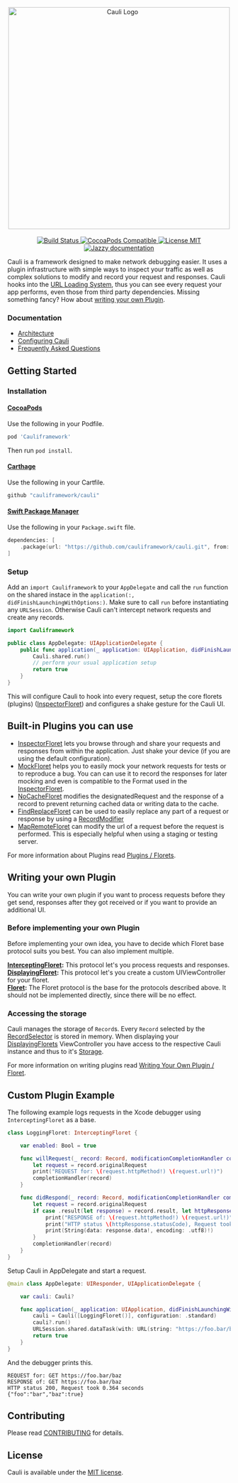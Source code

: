 <p align="center">
    <img src="https://cauli.works/logo.png" alt="Cauli Logo" title="Cauli Logo" width="500" /><br/>
    <br/>
	<a href="https://travis-ci.org/cauliframework/cauli">
		<img src="https://travis-ci.org/cauliframework/cauli.svg?branch=develop" alt="Build Status" title="Build Status"/>
	</a>
	<a href="https://cocoapods.org/pods/Cauliframework">
		<img src="https://img.shields.io/cocoapods/v/Cauliframework.svg?style=flat-square" alt="CocoaPods Compatible" title="CocoaPods Compatible"/>
	</a>
	<a href="https://github.com/cauliframework/cauli/blob/develop/LICENSE">
		<img src="https://img.shields.io/badge/license-MIT-blue.svg?style=flat-square" alt="License MIT" title="License MIT"/>
	</a>
	<a href="https://cauli.works/docs/">
		<img src="https://cauli.works/docs/badge.svg" alt="Jazzy documentation" title="Jazzy documentation"/>
	</a>
</p>

Cauli is a framework designed to make network debugging easier. It uses a plugin infrastructure with simple ways to inspect your traffic as well as complex solutions to modify and record your request and responses. Cauli hooks into the [URL Loading System](https://cauli.works/docs/frequently-asked-questions.html), thus you can see every request your app performs, even those from third party dependencies.
Missing something fancy? How about [writing your own Plugin](#Writing-your-own-Plugin).

### Documentation

* [Architecture](https://cauli.works/docs/architecture.html)
* [Configuring Cauli](https://cauli.works/docs/configuring-cauli.html)
* [Frequently Asked Questions](https://cauli.works/docs/frequently-asked-questions.html)

## Getting Started

### Installation
#### [CocoaPods](https://cocoapods.org)

Use the following in your Podfile.

```ruby
pod 'Cauliframework'
```

Then run `pod install`.

#### [Carthage](https://github.com/Carthage/Carthage)

Use the following in your Cartfile.

```swift
github "cauliframework/cauli"
```

#### [Swift Package Manager](https://swift.org/package-manager/)

Use the following in your `Package.swift` file.

```swift
dependencies: [
    .package(url: "https://github.com/cauliframework/cauli.git", from: "1.0.1")
]
```

### Setup

Add an `import Cauliframework` to your `AppDelegate` and call the `run` function on the shared instace in the `application(:, didFinishLaunchingWithOptions:)`. Make sure to call `run` before instantiating any `URLSession`. Otherwise Cauli can't intercept network requests and create any records.

```swift
import Cauliframework

public class AppDelegate: UIApplicationDelegate {
    public func application(_ application: UIApplication, didFinishLaunchingWithOptions launchOptions: [UIApplicationLaunchOptionsKey: Any]?) -> Bool {
        Cauli.shared.run()
        // perform your usual application setup
        return true
    }
}
```

This will configure Cauli to hook into every request, setup the core florets (plugins) ([InspectorFloret](https://cauli.works/docs/Classes/InspectorFloret.html)) and configures a shake gesture for the Cauli UI.

## Built-in Plugins you can use

* [InspectorFloret](https://cauli.works/docs/Classes/InspectorFloret.html) lets you browse through and share your requests and responses from within the application. Just shake your device (if you are using the default configuration).
* [MockFloret](https://cauli.works/docs/Classes/MockFloret.html) helps you to easily mock your network requests for tests or to reproduce a bug. You can can use it to record the responses for later mocking and even is compatible to the Format used in the [InspectorFloret](https://cauli.works/docs/Classes/InspectorFloret.html).
* [NoCacheFloret](https://cauli.works/docs/Classes/NoCacheFloret.html) modifies the designatedRequest and the response of a record to prevent returning cached data or writing data to the cache.
* [FindReplaceFloret](https://cauli.works/docs/Classes/FindReplaceFloret.html) can be used to easily replace any part of a request or response by using a [RecordModifier](https://cauli.works/docs/Classes/FindReplaceFloret/RecordModifier.html)
* [MapRemoteFloret](https://cauli.works/docs/Classes/MapRemoteFloret.html) can modify the url of a request before the request is performed. This is especially helpful when using a staging or testing server.

For more information about Plugins read [Plugins / Florets](https://cauli.works/docs/florets.html).

## Writing your own Plugin

You can write your own plugin if you want to process requests before they get send, responses after they got received or if you want to provide an additional UI.

### Before implementing your own Plugin

Before implementing your own idea, you have to decide which Floret base protocol suits you best. You can also implement multiple.

**[InterceptingFloret](https://cauli.works/docs/Protocols/InterceptingFloret.html):** This protocol let's you process requests and responses.   
**[DisplayingFloret](https://cauli.works/docs/Protocols/DisplayingFloret.html):** This protocol let's you create a custom UIViewController for your floret.  
**[Floret](https://cauli.works/docs/Protocols/Floret.html):** The Floret protocol is the base for the protocols described above. It should not be implemented directly, since there will be no effect.

### Accessing the storage

Cauli manages the storage of `Record`s. Every `Record` selected by the [RecordSelector](https://cauli.works/docs/Structs/RecordSelector.html) is stored in memory. When displaying your [DisplayingFlorets](https://cauli.works/docs/Protocols/DisplayingFloret.html) ViewController you have access to the respective Cauli instance and thus to it's [Storage](https://cauli.works/docs/Protocols/Storage.html).

For more information on writing plugins read [Writing Your Own Plugin / Floret](https://cauli.works/docs/writing-your-own-plugin.html).

## Custom Plugin Example

The following example logs requests in the Xcode debugger using `InterceptingFloret` as a base.

```swift
class LoggingFloret: InterceptingFloret {

    var enabled: Bool = true

    func willRequest(_ record: Record, modificationCompletionHandler completionHandler: @escaping (Record) -> Void) {
        let request = record.originalRequest
        print("REQUEST for: \(request.httpMethod!) \(request.url!)")
        completionHandler(record)
    }

    func didRespond(_ record: Record, modificationCompletionHandler completionHandler: @escaping (Record) -> Void) {
        let request = record.originalRequest
        if case .result(let response) = record.result, let httpResponse = response.urlResponse as? HTTPURLResponse {
            print("RESPONSE of: \(request.httpMethod!) \(request.url!)")
            print("HTTP status \(httpResponse.statusCode), Request took \(Date().timeIntervalSince(record.requestStarted!)) seconds")
            print(String(data: response.data!, encoding: .utf8)!)
        }
        completionHandler(record)
    }
}
```

Setup Cauli in AppDelegate and start a request.

```swift
@main class AppDelegate: UIResponder, UIApplicationDelegate {

    var cauli: Cauli?

    func application(_ application: UIApplication, didFinishLaunchingWithOptions launchOptions: [UIApplication.LaunchOptionsKey: Any]?) -> Bool {
        cauli = Cauli([LoggingFloret()], configuration: .standard)
        cauli?.run()
        URLSession.shared.dataTask(with: URL(string: "https://foo.bar/baz")!).resume()
        return true
    }
}
```

And the debugger prints this.

```
REQUEST for: GET https://foo.bar/baz
RESPONSE of: GET https://foo.bar/baz
HTTP status 200, Request took 0.364 seconds
{"foo":"bar","baz":true}
```

## Contributing
Please read [CONTRIBUTING](CONTRIBUTING.md) for details.

## License
Cauli is available under the [MIT license](LICENSE).
